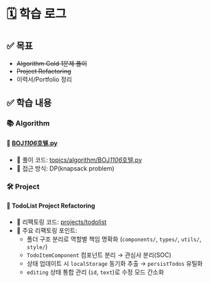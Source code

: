 # 🗓️ 학습 로그

## ✅ 목표

- ~~Algorithm Gold 1문제 풀이~~
- ~~Project Refactoring~~
- 이력서/Portfolio 정리

## ✅ 학습 내용

### 📚 Algorithm

#### 🔢 [BOJ*1106*호텔.py](https://www.acmicpc.net/problem/1106)

- 📁 풀이 코드: [topics/algorithm/BOJ*1106*호텔.py](https://github.com/89yunik/study-tracker/blob/main/topics/algorithm/BOJ_1106_호텔.py)
- 🧠 접근 방식: DP(knapsack problem)

### 🛠️ Project

#### 📌 TodoList Project Refactoring

- 📁 리팩토링 코드: [projects/todolist](https://github.com/89yunik/todolist)
- 🧠 주요 리팩토링 포인트:
  - 폴더 구조 분리로 역할별 책임 명확화 (`components/`, `types/`, `utils/`, `style/`)
  - `TodoItemComponent` 컴포넌트 분리 → 관심사 분리(SOC)
  - 상태 업데이트 시 `localStorage` 동기화 추출 → `persistTodos` 유틸화
  - `editing` 상태 통합 관리 (`id`, `text`)로 수정 모드 간소화
